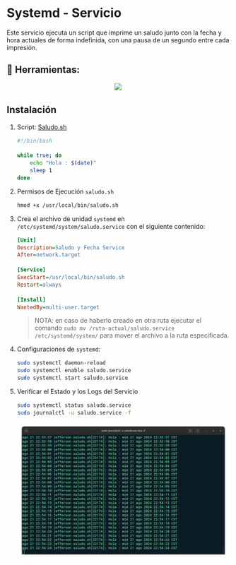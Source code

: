# Systemd - Servicio

Este servicio ejecuta un script que imprime un saludo junto con la fecha y hora actuales de forma indefinida, con una pausa de un segundo entre cada impresión.

## :wrench: Herramientas:

<div align="center">
	<a href="#">
		<img src="https://skillicons.dev/icons?i=linux,git,bash" />
	</a>
</div>


## Instalación

1. Script: [Saludo.sh](Saludo.sh)
    ```bash
    #!/bin/bash

    while true; do
        echo "Hola : $(date)"
        sleep 1
    done
    ```


2. Permisos de Ejecución `saludo.sh`
    ```bash
    hmod +x /usr/local/bin/saludo.sh
    ```


3. Crea el archivo de unidad `systemd` en `/etc/systemd/system/saludo.service` con el siguiente contenido:
    ```ini
    [Unit]
    Description=Saludo y Fecha Service
    After=network.target

    [Service]
    ExecStart=/usr/local/bin/saludo.sh
    Restart=always

    [Install]
    WantedBy=multi-user.target
    ```

    > NOTA: en caso de haberlo creado en otra ruta ejecutar el comando `sudo mv /ruta-actual/saludo.service /etc/systemd/system/` para mover el archivo a la ruta especificada.


4. Configuraciones de `systemd`:
    ```bash
    sudo systemctl daemon-reload
    sudo systemctl enable saludo.service
    sudo systemctl start saludo.service
    ```

5. Verificar el Estado y los Logs del Servicio
    ```bash
    sudo systemctl status saludo.service
    sudo journalctl -u saludo.service -f
    ```

    <div align="center">
        <img src="img.png" width="600"/>
    </div>